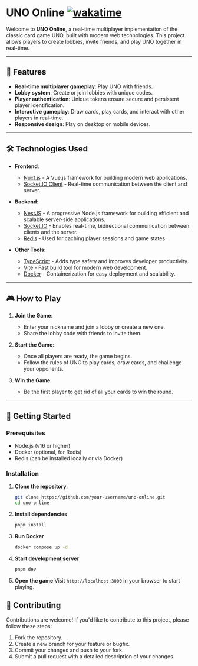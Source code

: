 # UNO Online [![wakatime](https://wakatime.com/badge/user/053506b8-2534-4978-816c-49eb1cab4ac9/project/8b684335-2214-4dc1-91f6-d27d1381299b.svg)](https://wakatime.com/badge/user/053506b8-2534-4978-816c-49eb1cab4ac9/project/8b684335-2214-4dc1-91f6-d27d1381299b)

Welcome to **UNO Online**, a real-time multiplayer implementation of the classic card game UNO, built with modern web technologies. This project allows players to create lobbies, invite friends, and play UNO together in real-time.

---

## 🚀 Features

- **Real-time multiplayer gameplay**: Play UNO with friends.
- **Lobby system**: Create or join lobbies with unique codes.
- **Player authentication**: Unique tokens ensure secure and persistent player identification.
- **Interactive gameplay**: Draw cards, play cards, and interact with other players in real-time.
- **Responsive design**: Play on desktop or mobile devices.

---

## 🛠️ Technologies Used

- **Frontend**: 
  - [Nuxt.js](https://nuxtjs.org/) - A Vue.js framework for building modern web applications.
  - [Socket.IO Client](https://socket.io/) - Real-time communication between the client and server.
  
- **Backend**:
  - [NestJS](https://nestjs.com/) - A progressive Node.js framework for building efficient and scalable server-side applications.
  - [Socket.IO](https://socket.io/) - Enables real-time, bidirectional communication between clients and the server.
  - [Redis](https://redis.io/) - Used for caching player sessions and game states.

- **Other Tools**:
  - [TypeScript](https://www.typescriptlang.org/) - Adds type safety and improves developer productivity.
  - [Vite](https://vitejs.dev/) - Fast build tool for modern web development.
  - [Docker](https://www.docker.com/) - Containerization for easy deployment and scalability.

---

## 🎮 How to Play

1. **Join the Game**:
   - Enter your nickname and join a lobby or create a new one.
   - Share the lobby code with friends to invite them.

2. **Start the Game**:
   - Once all players are ready, the game begins.
   - Follow the rules of UNO to play cards, draw cards, and challenge your opponents.

3. **Win the Game**:
   - Be the first player to get rid of all your cards to win the round.

---

## 🚀 Getting Started

### Prerequisites

- Node.js (v16 or higher)
- Docker (optional, for Redis)
- Redis (can be installed locally or via Docker)

### Installation

1. **Clone the repository**:
   ```bash
   git clone https://github.com/your-username/uno-online.git
   cd uno-online
2. **Install dependencies**
   ```bash
   pnpm install
   ```
3. **Run Docker**
   ```bash
   docker compose up -d
   ```
4. **Start development server**
   ```bash
   pnpm dev
   ```
5. **Open the game**
   Visit `http://localhost:3000` in your browser to start playing.

## 🤝 Contributing

Contributions are welcome! If you'd like to contribute to this project, please follow these steps:

1. Fork the repository.
2. Create a new branch for your feature or bugfix.
3. Commit your changes and push to your fork.
4. Submit a pull request with a detailed description of your changes.

      
